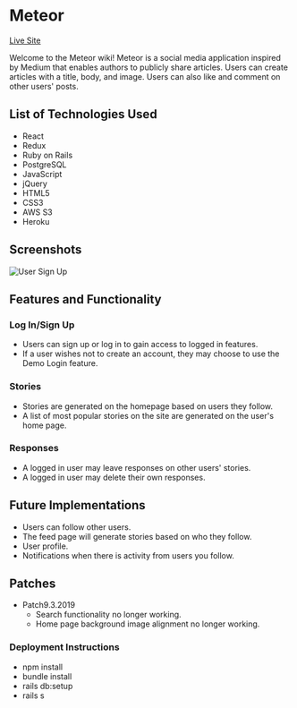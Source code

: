 # Meteor
[Live Site](https://meteor-fsp.herokuapp.com/#/)

Welcome to the Meteor wiki! Meteor is a social media application inspired by Medium that enables authors to publicly share articles. Users can create articles with a title, body, and image. Users can also like and comment on other users' posts.

## List of Technologies Used
* React
* Redux
* Ruby on Rails
* PostgreSQL
* JavaScript
* jQuery
* HTML5
* CSS3
* AWS S3
* Heroku

## Screenshots
![User Sign Up](https://user-images.githubusercontent.com/7242067/61167686-2966ef80-a4f7-11e9-983f-61f191bd00f8.png)

## Features and Functionality
### Log In/Sign Up
* Users can sign up or log in to gain access to logged in features. 
* If a user wishes not to create an account, they may choose to use the Demo Login feature.

### Stories
* Stories are generated on the homepage based on users they follow.
* A list of most popular stories on the site are generated on the user's home page.

### Responses
* A logged in user may leave responses on other users' stories.
* A logged in user may delete their own responses.

## Future Implementations
* Users can follow other users.
* The feed page will generate stories based on who they follow.
* User profile.
* Notifications when there is activity from users you follow.

## Patches
* Patch9.3.2019
  * Search functionality no longer working.
  * Home page background image alignment no longer working.

### Deployment Instructions
* npm install
* bundle install
* rails db:setup
* rails s
